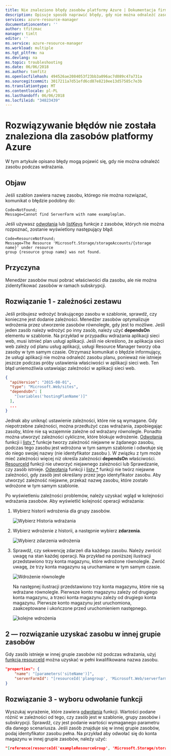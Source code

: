 ```yaml
---
title: Nie znaleziono błędy zasobów platformy Azure | Dokumentacja firmy Microsoft
description: Opisuje sposób naprawić błędy, gdy nie można odnaleźć zasobu.
services: azure-resource-manager
documentationcenter: ''
author: tfitzmac
manager: timlt
editor: ''
ms.service: azure-resource-manager
ms.workload: multiple
ms.tgt_pltfrm: na
ms.devlang: na
ms.topic: troubleshooting
ms.date: 06/06/2018
ms.author: tomfitz
ms.openlocfilehash: 494526ae2084053f23bb3a096ac7d089c47a731a
ms.sourcegitcommit: 3017211a7d51efd6cd87e8210ee13d57585c7e3b
ms.translationtype: MT
ms.contentlocale: pl-PL
ms.lasthandoff: 06/06/2018
ms.locfileid: "34823439"
---
```

# <a name="resolve-not-found-errors-for-azure-resources"></a>Rozwiązywanie błędów nie została znaleziona dla zasobów platformy Azure

W tym artykule opisano błędy mogą pojawić się, gdy nie można odnaleźć zasobu podczas wdrażania.

## <a name="symptom"></a>Objaw

Jeśli szablon zawiera nazwę zasobu, którego nie można rozwiązać, komunikat o błędzie podobny do:

```
Code=NotFound;
Message=Cannot find ServerFarm with name exampleplan.
```

Jeśli używasz [odwołania](resource-group-template-functions-resource.md#reference) lub [listKeys](resource-group-template-functions-resource.md#listkeys) funkcje z zasobów, których nie można rozpoznać, zostanie wyświetlony następujący błąd:

```
Code=ResourceNotFound;
Message=The Resource 'Microsoft.Storage/storageAccounts/{storage name}' under resource
group {resource group name} was not found.
```

## <a name="cause"></a>Przyczyna

Menedżer zasobów musi pobrać właściwości dla zasobu, ale nie można zidentyfikować zasobów w ramach subskrypcji.

## <a name="solution-1---set-dependencies"></a>Rozwiązanie 1 - zależności zestawu

Jeśli próbujesz wdrożyć brakującego zasobu w szablonie, sprawdź, czy konieczne jest dodanie zależności. Menedżer zasobów optymalizuje wdrożenia przez utworzenie zasobów równoległe, gdy jest to możliwe. Jeśli jeden zasób należy wdrożyć po inny zasób, należy użyć **dependsOn** elementu w szablonie. Na przykład w przypadku wdrażania aplikacji sieci web, musi istnieć plan usługi aplikacji. Jeśli nie określono, że aplikacja sieci web zależy od planu usług aplikacji, usługi Resource Manager tworzy oba zasoby w tym samym czasie. Otrzymasz komunikat o błędzie informujący, że usługi aplikacji nie można odnaleźć zasobu planu, ponieważ nie istnieje jeszcze podczas próby ustawienia właściwości w aplikacji sieci web. Ten błąd uniemożliwia ustawiając zależności w aplikacji sieci web.

```json
{
  "apiVersion": "2015-08-01",
  "type": "Microsoft.Web/sites",
  "dependsOn": [
    "[variables('hostingPlanName')]"
  ],
  ...
}
```

Jednak aby uniknąć ustawienie zależności, które nie są wymagane. Gdy niepotrzebne zależności, można przedłużyć czas wdrażania, zapobiegając zasoby, które nie są wzajemnie zależne od wdrażany równolegle. Ponadto można utworzyć zależności cykliczne, które blokuje wdrożenie. [Odwołania](resource-group-template-functions-resource.md#reference) funkcji i [listy *](resource-group-template-functions-resource.md#listkeys-listsecrets-and-list) funkcje tworzy zależność niejawne w żądanego zasobu, podczas tego zasobu jest wdrożona w tym samym szablonie i odwołuje się do niego swojej nazwy (nie identyfikator zasobu ). W związku z tym może mieć zależności więcej niż określa zależności **dependsOn** właściwości. [ResourceId](resource-group-template-functions-resource.md#resourceid) funkcji nie utworzyć niejawnego zależności lub Sprawdzanie, czy zasób istnieje. [Odwołania](resource-group-template-functions-resource.md#reference) funkcji i [listy *](resource-group-template-functions-resource.md#listkeys-listsecrets-and-list) funkcji nie twórz niejawne zależności, gdy zasób jest określany przez jego identyfikator zasobu. Aby utworzyć zależność niejawne, przekaż nazwę zasobu, które zostało wdrożone w tym samym szablonie.

Po wyświetleniu zależności problemów, należy uzyskać wgląd w kolejności wdrażania zasobów. Aby wyświetlić kolejność operacji wdrażania:

1. Wybierz historii wdrożenia dla grupy zasobów.

   ![Wybierz Historia wdrażania](./media/resource-manager-not-found-errors/select-deployment.png)

2. Wybierz wdrożenie z historii, a następnie wybierz **zdarzenia**.

   ![Wybierz zdarzenia wdrożenia](./media/resource-manager-not-found-errors/select-deployment-events.png)

3. Sprawdź, czy sekwencję zdarzeń dla każdego zasobu. Należy zwrócić uwagę na stan każdej operacji. Na przykład na poniższej ilustracji przedstawiono trzy konta magazynu, które wdrożone równolegle. Zwróć uwagę, że trzy konta magazynu są uruchamiane w tym samym czasie.

   ![Wdrożenie równoległe](./media/resource-manager-not-found-errors/deployment-events-parallel.png)

   Na następnej ilustracji przedstawiono trzy konta magazynu, które nie są wdrażane równolegle. Pierwsze konto magazynu zależy od drugiego konta magazynu, a trzeci konta magazynu zależy od drugiego konta magazynu. Pierwsze konto magazynu jest uruchomiona, zaakceptowane i ukończone przed uruchomieniem następnego.

   ![kolejne wdrożenia](./media/resource-manager-not-found-errors/deployment-events-sequence.png)

## <a name="solution-2---get-resource-from-different-resource-group"></a>2 — rozwiązanie uzyskać zasobu w innej grupie zasobów

Gdy zasób istnieje w innej grupie zasobów niż podczas wdrażania, użyj [funkcja resourceId](resource-group-template-functions-resource.md#resourceid) można uzyskać w pełni kwalifikowana nazwa zasobu.

```json
"properties": {
    "name": "[parameters('siteName')]",
    "serverFarmId": "[resourceId('plangroup', 'Microsoft.Web/serverfarms', parameters('hostingPlanName'))]"
}
```

## <a name="solution-3---check-reference-function"></a>Rozwiązanie 3 - wyboru odwołanie funkcji

Wyszukaj wyrażenie, które zawiera [odwołania](resource-group-template-functions-resource.md#reference) funkcji. Wartości podane różnić w zależności od tego, czy zasób jest w szablonie, grupy zasobów i subskrypcji. Sprawdź, czy jest podanie wartości wymaganego parametru dla danego scenariusza. Jeśli zasób znajduje się w innej grupie zasobów, podaj identyfikator zasobu pełna. Na przykład aby odwołać się do konta magazynu w innej grupie zasobów, należy użyć:

```json
"[reference(resourceId('exampleResourceGroup', 'Microsoft.Storage/storageAccounts', 'myStorage'), '2017-06-01')]"
```
